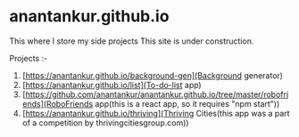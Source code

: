 # anantankur.github.io
This where I store my side projects
This site is under construction.

Projects :-
1) [https://anantankur.github.io/background-gen](Background generator)
2) [https://anantankur.github.io/list](To-do-list app)
3) [https://github.com/anantankur/anantankur.github.io/tree/master/robofriends](RoboFriends app(this is a react app, so it requires "npm start"))
4) [https://anantankur.github.io/thriving](Thriving Cities(this app was a part of a competition by thrivingcitiesgroup.com))
